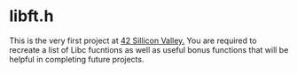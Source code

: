 # libft.h
This is the very first project at <a href = "https://www.42.us.org/program/the-42-program/">42 Sillicon Valley.</a> You are required to recreate a list of Libc fucntions as well as useful bonus functions that will be helpful in completing future projects. 
